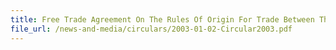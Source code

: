 ```yaml
---
title: Free Trade Agreement On The Rules Of Origin For Trade Between The EFTA States And Singapore (ESFTA)
file_url: /news-and-media/circulars/2003-01-02-Circular2003.pdf
---
```

